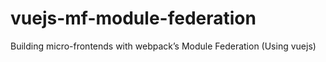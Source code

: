 # vuejs-mf-module-federation
Building micro-frontends with webpack’s Module Federation (Using vuejs)
